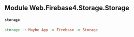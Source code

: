 ## Module Web.Firebase4.Storage.Storage

#### `storage`

``` purescript
storage :: Maybe App -> Firebase -> Storage
```


